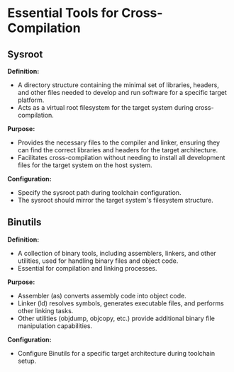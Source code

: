 # Essential Tools for Cross-Compilation

## Sysroot

**Definition:**

* A directory structure containing the minimal set of libraries, headers, and other files needed to develop and run software for a specific target platform.
* Acts as a virtual root filesystem for the target system during cross-compilation.

**Purpose:**

* Provides the necessary files to the compiler and linker, ensuring they can find the correct libraries and headers for the target architecture.
* Facilitates cross-compilation without needing to install all development files for the target system on the host system.

**Configuration:**

* Specify the sysroot path during toolchain configuration.
* The sysroot should mirror the target system's filesystem structure.

## Binutils

**Definition:**

* A collection of binary tools, including assemblers, linkers, and other utilities, used for handling binary files and object code.
* Essential for compilation and linking processes.

**Purpose:**

* Assembler (as) converts assembly code into object code.
* Linker (ld) resolves symbols, generates executable files, and performs other linking tasks.
* Other utilities (objdump, objcopy, etc.) provide additional binary file manipulation capabilities.

**Configuration:**

* Configure Binutils for a specific target architecture during toolchain setup.

